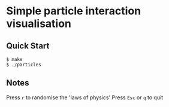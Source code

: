 # Simple particle interaction visualisation

## Quick Start

```console
$ make
$ ./particles
```

## Notes

Press `r` to randomise the 'laws of physics'
Press `Esc` or `q` to quit


